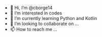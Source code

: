 - 👋 Hi, I’m @cborge14
- 👀 I’m interested in codes
- 🌱 I’m currently learning Python and Kotlin
- 💞️ I’m looking to collaborate on ...
- 📫 How to reach me ...

<!---
cborge14/cborge14 is a ✨ special ✨ repository because its `README.md` (this file) appears on your GitHub profile.
You can click the Preview link to take a look at your changes.
--->

